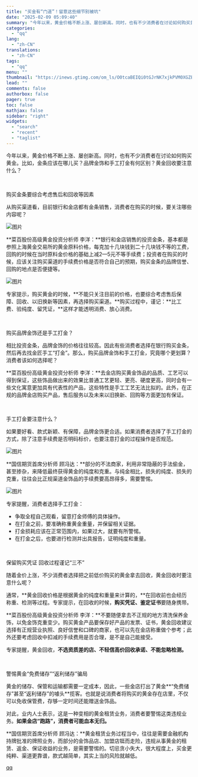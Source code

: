 ```yaml
---
title: "买金有“门道”！留意这些细节别被坑"
date: "2025-02-09 05:09:40"
summary: "今年以来，黄金价格不断上涨、屡创新高。同时，也有不少消费者在讨论如何购买黄金。比如，金条应该在哪..."
categories:
  - "qq"
lang:
  - "zh-CN"
translations:
  - "zh-CN"
tags:
  - "qq"
menu: ""
thumbnail: "https://inews.gtimg.com/om_ls/O0tcaBEIQi0tGJrNK7xjkPVM0XGZEX9b1rcjBqAp1mN6oAA_640360/0"
lead: ""
comments: false
authorbox: false
pager: true
toc: false
mathjax: false
sidebar: "right"
widgets:
  - "search"
  - "recent"
  - "taglist"
---
```


今年以来，黄金价格不断上涨、屡创新高。同时，也有不少消费者在讨论如何购买黄金。比如，金条应该在哪儿买？品牌金饰和手工打金有何区别？黄金回收要注意什么？

 

购买金条要综合考虑售后和回收等因素

从购买渠道看，目前银行和金店都有金条销售，消费者在购买的时候，要关注哪些内容呢？

![图片](https://inews.gtimg.com/om_bt/OzYQOSUqQto-YYjmeanKK7-x24E__ey-390UxcrwRvFtkAA/641)

**菜百股份高级黄金投资分析师 李洋：**银行和金店销售的投资金条，基本都是参照上海黄金交易所的黄金原料价格，每克加十几块钱到二十几块钱不等的工费，回购的时候在当时原料金价格的基础上减2—5元不等手续费；投资者在购买的时候，应该关注购买渠道的手续费价格是否符合自己的预期，购买金条的品牌信誉、回购的地点是否便捷等。

![图片](https://inews.gtimg.com/om_bt/OdNdWjotU1r1pKoidWdGL5kR2qpFJzYdSTEAuddw78HuEAA/641)

专家提示，购买黄金的时候，**不能只关注目前的价格，也要综合考虑售后保障、回收、以旧换新等因素，再选择购买渠道。**购买过程中，谨记：**比工费、验纯度、留凭证，**这样才能透明消费、放心消费。

 

购买品牌金饰还是手工打金？

相比投资金条，品牌金饰的价格往往较高。因此有些消费者选择在银行购买金条，然后再去找金匠手工“打金”。那么，购买品牌金饰和手工打金，究竟哪个更划算？消费者该如何选择呢？

**菜百股份高级黄金投资分析师 李洋：**去金店购买黄金饰品的品质、工艺可以得到保证，这些饰品做出来的效果比普通工艺更轻、更亮、硬度更高，同时会有一些文化寓意更加具有代表性的产品，这些特性是手工工艺无法比拟的。此外，在正规的品牌金店购买产品，售后服务以及未来以旧换新、回购等方面更加有保证。

 

手工打金要注意什么？

如果要好看、款式新颖、有保障，品牌金饰更合适。如果消费者选择了手工打金的方式，除了注意手续费是否明码标价，也要注意打金的过程操作是否规范。

![图片](https://inews.gtimg.com/om_bt/OvzSkMfHdA_X3vYwF6VYgwTlAkSiLD_bMVXqsQOzTp2d8AA/641)

**国信期货首席分析师 顾冯达：**部分的不法商家，利用非常隐蔽的手法偷金，甚至掺杂，来降低最终获得黄金的纯度和克重。与纯金相比，损失的纯度、损失的克重，往往会比正规渠道金饰品的手续费要高昂得多，需要警惕。

![图片](https://inews.gtimg.com/om_bt/OsMj63tMPsapZdiCeR-wgNwlWE86_CLTJvnBvwgOxNvpgAA/641)

专家提醒，消费者选择手工打金：

* 争取全程自己观看，留意打金师傅的具体操作。
* 在打金之前，要准确称重黄金重量，并保留相关证据。
* 打金损耗应该在正常范围内，如果过大，就要有所警惕。
* 在打金之后，也要进行检测并出具报告，证明纯度和重量。

 

保留购买凭证 回收过程谨记“三不”

随着金价上涨，不少消费者选择把之前低价购买的黄金拿去回收，黄金回收时要注意什么呢？

通常，**黄金回收价格是根据黄金的纯度和重量来计算的，**在回收前也会经历称重、检测等过程。专家提示，在回收的时候，**购买凭证、鉴定证书**要随身携带。

**菜百股份高级黄金投资分析师 李洋：**不要随便拿去不正规的地方清洗保养金饰，以免金饰克重变少。购买黄金产品要保存好产品的发票、证书，黄金回收建议选择有正规营业执照、良好信誉和口碑的商家，也可以先在金店称重做个参考；此外还要考虑回收中扣减的手续费用是否合理，是不是自己能接受。

专家提醒，黄金回收，**不选资质差的店、不轻信高价回收承诺、不能忽略检测。**

 

警惕黄金“免费储存”“返利储存”骗局

黄金的储存、保管和运输都需要一定成本，因此，一些金店打出了黄金**“免费储存”甚至“返利储存”的噱头**揽客。也就是说消费者将购买的黄金存在店里，不仅可以免收保管费，存够一定时间还能赠送金饰品。

对此，业内人士表示，这是一种变相的黄金租赁业务，消费者要警惕这类违规业务。**如果金店“跑路”，消费者可能血本无归。**

**国信期货首席分析师 顾冯达：**黄金租赁业务过程当中，往往是需要金融机构持牌批准的牌照业务，而部分的金饰品店、加盟店铤而走险，违规从事黄金的租赁、返金、保证收益的业务，是需要警惕的。切忌贪小失大，很大程度上，买金更纯粹、渠道更靠谱，款式越简单，其实上当的风险就越低。

[qq](https://new.qq.com/rain/a/20250209A013AD00)

